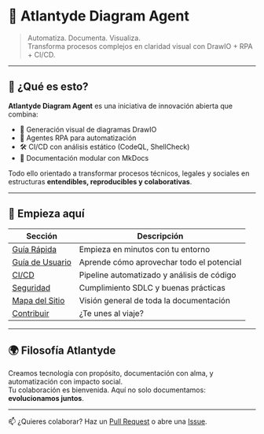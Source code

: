 # 🌊 Atlantyde Diagram Agent

> Automatiza. Documenta. Visualiza.  
> Transforma procesos complejos en claridad visual con DrawIO + RPA + CI/CD.

---

## 🧠 ¿Qué es esto?

**Atlantyde Diagram Agent** es una iniciativa de innovación abierta que combina:

- 🎨 Generación visual de diagramas DrawIO
- 🤖 Agentes RPA para automatización
- 🛠 CI/CD con análisis estático (CodeQL, ShellCheck)
- 🧩 Documentación modular con MkDocs

Todo ello orientado a transformar procesos técnicos, legales y sociales en estructuras **entendibles, reproducibles y colaborativas**.

---

## 🚀 Empieza aquí

| Sección | Descripción |
|--------|-------------|
| [Guía Rápida](getting-started/quick-start/) | Empieza en minutos con tu entorno |
| [Guía de Usuario](user-guide/user-guide-overview/) | Aprende cómo aprovechar todo el potencial |
| [CI/CD](ci-cd/) | Pipeline automatizado y análisis de código |
| [Seguridad](security/) | Cumplimiento SDLC y buenas prácticas |
| [Mapa del Sitio](sitemap.md) | Visión general de toda la documentación |
| [Contribuir](contributing.md) | ¿Te unes al viaje? |

---

## 🌍 Filosofía Atlantyde

Creamos tecnología con propósito, documentación con alma, y automatización con impacto social.  
Tu colaboración es bienvenida. Aquí no solo documentamos: **evolucionamos juntos**.

---

📫 ¿Quieres colaborar? Haz un [Pull Request](https://github.com/JSilvaGlez/atlantyde-drawio-agent/pulls) o abre una [Issue](https://github.com/JSilvaGlez/atlantyde-drawio-agent/issues).
